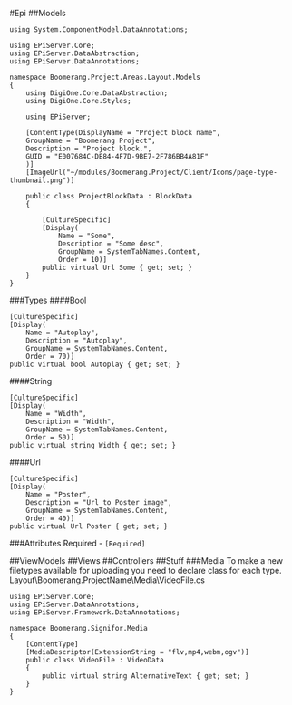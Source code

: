 #Epi
##Models
```
using System.ComponentModel.DataAnnotations;

using EPiServer.Core;
using EPiServer.DataAbstraction;
using EPiServer.DataAnnotations;

namespace Boomerang.Project.Areas.Layout.Models
{
    using DigiOne.Core.DataAbstraction;
    using DigiOne.Core.Styles;

    using EPiServer;

    [ContentType(DisplayName = "Project block name",
    GroupName = "Boomerang Project",
    Description = "Project block.",
    GUID = "E007684C-DE84-4F7D-9BE7-2F786BB4A81F"
    )]
    [ImageUrl("~/modules/Boomerang.Project/Client/Icons/page-type-thumbnail.png")]

    public class ProjectBlockData : BlockData
    {

        [CultureSpecific]
        [Display(
            Name = "Some",
            Description = "Some desc",
            GroupName = SystemTabNames.Content,
            Order = 10)]
        public virtual Url Some { get; set; }
    }
}

```
###Types
####Bool
```
[CultureSpecific]
[Display(
    Name = "Autoplay", 
    Description = "Autoplay", 
    GroupName = SystemTabNames.Content, 
    Order = 70)]
public virtual bool Autoplay { get; set; }
```
####String
```
[CultureSpecific]
[Display(
    Name = "Width",
    Description = "Width",
    GroupName = SystemTabNames.Content,
    Order = 50)]
public virtual string Width { get; set; }
```
####Url
```
[CultureSpecific]
[Display(
    Name = "Poster",
    Description = "Url to Poster image",
    GroupName = SystemTabNames.Content,
    Order = 40)]
public virtual Url Poster { get; set; }
```
###Attributes
Required - `[Required]`

##ViewModels
##Views
##Controllers
##Stuff
###Media
To make a new filetypes available for uploading you need to declare class for each type.
Layout\Boomerang.ProjectName\Media\VideoFile.cs

```
using EPiServer.Core;
using EPiServer.DataAnnotations;
using EPiServer.Framework.DataAnnotations;

namespace Boomerang.Signifor.Media
{
    [ContentType]
    [MediaDescriptor(ExtensionString = "flv,mp4,webm,ogv")]
    public class VideoFile : VideoData
    {
        public virtual string AlternativeText { get; set; }
    }
}
```